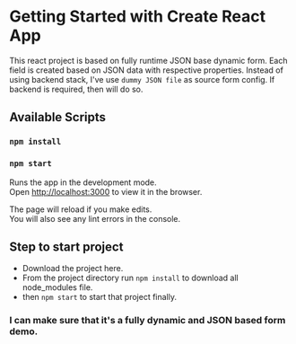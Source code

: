 # Getting Started with Create React App

This react project is based on fully runtime JSON base dynamic form. Each field is created based on JSON data with respective properties.
Instead of using backend stack, I've use `dummy JSON file` as source form config.
If backend is required, then will do so.

## Available Scripts
### `npm install`
### `npm start`

Runs the app in the development mode.\
Open [http://localhost:3000](http://localhost:3000) to view it in the browser.

The page will reload if you make edits.\
You will also see any lint errors in the console.

## Step to start project

- Download the project here.
- From the project directory run `npm install` to download all node_modules file.
- then `npm start` to start that project finally.

### I can make sure that it's a fully dynamic and JSON based form demo.

